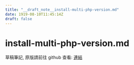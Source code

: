 ```yaml
---
title: "__draft_note__install-multi-php-version.md"
date: 1919-08-10T11:45:14Z
draft: false
---
```


# install-multi-php-version.md

草稿筆記, 原版請前往 github 查看: [連結](https:/github.com/tinghaolai/just-random-note/blob/master/kafka/install-multi-php-version.md)